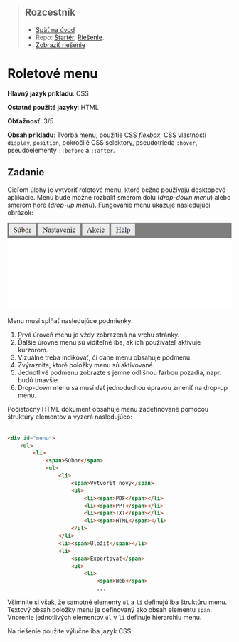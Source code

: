<div class="hidden">

> ## Rozcestník
> - [Späť na úvod](../../README.md)
> - Repo: [Štartér](/../../tree/main/css/dropdownmenu), [Riešenie](/../../tree/solution/css/dropdownmenu).
> - [Zobraziť riešenie](riesenie.md)
</div>

# Roletové menu
<div class="info"> 

**Hlavný jazyk príkladu**: CSS

**Ostatné použité jazyky**: HTML

**Obťažnosť**: 3/5

**Obsah príkladu**: Tvorba menu, použitie CSS *flexbox*, CSS vlastnosti `display`, `position`, pokročilé CSS selektory, pseudotrieda `:hover`, pseudoelementy  `::before` a `::after`.
</div>

## Zadanie

Cieľom úlohy je vytvoriť roletové menu, ktoré bežne používajú desktopové aplikácie. Menu bude možné rozbaliť smerom dolu (*drop-down menu*) alebo smerom hore (*drop-up menu*). Fungovanie menu ukazuje nasledujúci obrázok:

![Ukážka práce s menu](images_dropdownmenu/menu-fung-00.gif)

Menu musí spĺňať nasledujúce podmienky:

1. Prvá úroveň menu je vždy zobrazená na vrchu stránky.
2. Ďalšie úrovne menu sú viditeľné iba, ak ich používateľ aktivuje kurzorom.
3. Vizuálne treba indikovať, či dané menu obsahuje podmenu.
4. Zvýraznite, ktoré položky menu sú aktivované.
5. Jednotlivé podmenu zobrazte s jemne odlišnou farbou pozadia, napr. budú tmavšie.
6. Drop-down menu sa musí dať jednoduchou úpravou zmeniť na drop-up menu.

Počiatočný HTML dokument obsahuje menu zadefinované pomocou štruktúry elementov a vyzerá nasledujúco:

```html

<div id="menu">
    <ul>
        <li>
            <span>Súbor</span>
            <ul>
                <li>
                    <span>Vytvoriť nový</span>
                    <ul>
                        <li><span>PDF</span></li>
                        <li><span>PPT</span></li>
                        <li><span>TXT</span></li>
                        <li><span>HTML</span></li>
                    </ul>
                </li>
                <li><span>Uložiť</span></li>
                <li>
                    <span>Exportovať</span>
                    <ul>
                        <li>
                            <span>Web</span>
                            ...
```

Všimnite si však, že samotné elementy `ul` a `li` definujú iba štruktúru menu. Textový obsah položky menu je definovaný ako obsah elementu `span`. Vnorenie jednotlivých elementov `ul` v `li` definuje hierarchiu menu.

Na riešenie použite výlučne iba jazyk CSS.
